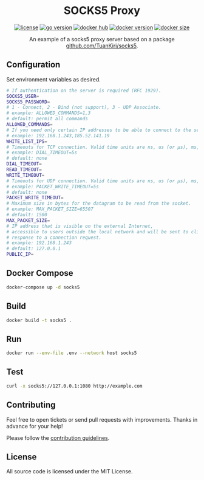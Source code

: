 <div align="center">

<h1>SOCKS5 Proxy</h1>

[![license](https://img.shields.io/badge/license-MIT-red.svg)](LICENSE)
[![go version](https://img.shields.io/github/go-mod/go-version/TuanKiri/socks5)](go.mod)
[![docker hub](https://img.shields.io/docker/pulls/tuankiri/socks5)](https://hub.docker.com/r/tuankiri/socks5)
[![docker version](https://img.shields.io/docker/v/tuankiri/socks5)](https://hub.docker.com/r/tuankiri/socks5)
[![docker size](https://img.shields.io/docker/image-size/tuankiri/socks5)](https://hub.docker.com/r/tuankiri/socks5)

An example of a socks5 proxy server based on a package [github.com/TuanKiri/socks5](https://github.com/TuanKiri/socks5).

</div>

## Configuration

Set environment variables as desired.

```sh
# If authentication on the server is required (RFC 1929).
SOCKS5_USER=
SOCKS5_PASSWORD=
# 1 - Connect, 2 - Bind (not support), 3 - UDP Associate.
# example: ALLOWED_COMMANDS=1,3 
# default: permit all commands
ALLOWED_COMMANDS=
# If you need only certain IP addresses to be able to connect to the server.
# example: 192.168.1.243,185.52.141.19
WHITE_LIST_IPS=
# Timeouts for TCP connection. Valid time units are ns, us (or µs), ms, s, m, h.
# example: DIAL_TIMEOUT=5s 
# default: none
DIAL_TIMEOUT=
READ_TIMEOUT=
WRITE_TIMEOUT=
# Timeouts for UDP connection. Valid time units are ns, us (or µs), ms, s, m, h.
# example: PACKET_WRITE_TIMEOUT=5s
# default: none
PACKET_WRITE_TIMEOUT=
# Maximum size in bytes for the datagram to be read from the socket.
# example: MAX_PACKET_SIZE=65507
# default: 1500
MAX_PACKET_SIZE=
# IP address that is visible on the external Internet,
# accessible to users outside the local network and will be sent to clients in
# response to a connection request.
# example: 192.168.1.243
# default: 127.0.0.1
PUBLIC_IP=
```

## Docker Compose

```sh
docker-compose up -d socks5
```

## Build

```sh
docker build -t socks5 .
```

## Run

```sh
docker run --env-file .env --network host socks5
```

## Test

```sh
curl -x socks5://127.0.0.1:1080 http://example.com
```

## Contributing
Feel free to open tickets or send pull requests with improvements. Thanks in advance for your help!

Please follow the [contribution guidelines](.github/CONTRIBUTING.md).


## License

All source code is licensed under the MIT License.

